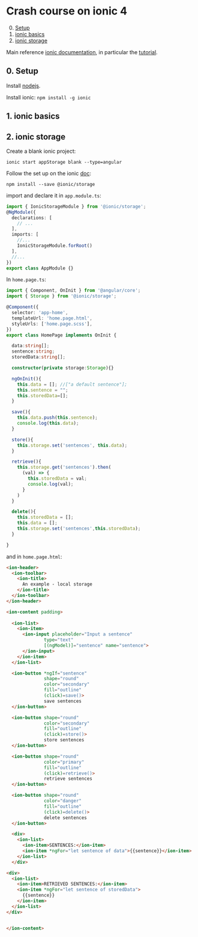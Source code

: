 # Crash course on ionic 4


0. [Setup](#ionicsetup)
1. [ionic basics](#ionicbas)
2. [ionic storage](#ionicstore)


Main reference [ionic documentation](https://ionicframework.com/docs/), in particular the [tutorial](https://ionicframework.com/docs/intro/tutorial/).

<a name="ionicsetup"></a>
## 0. Setup

Install [nodejs](https://nodejs.org/en/download/).

Install ionic: `npm install -g ionic`


<a name="ionicbas"></a>
## 1. ionic basics

<a name="ionicstore"></a>
## 2. ionic storage

Create a blank ionic project:
```
ionic start appStorage blank --type=angular
```
Follow the set up on the ionic [doc](https://ionicframework.com/docs/storage/):
```
npm install --save @ionic/storage
```
import and declare it in `app.module.ts`:
```ts
import { IonicStorageModule } from '@ionic/storage';
@NgModule({
  declarations: [
    // ...
  ],
  imports: [
    //...
    IonicStorageModule.forRoot()
  ],
  //...
})
export class AppModule {}
```
In `home.page.ts`:
```ts
import { Component, OnInit } from '@angular/core';
import { Storage } from '@ionic/storage';

@Component({
  selector: 'app-home',
  templateUrl: 'home.page.html',
  styleUrls: ['home.page.scss'],
})
export class HomePage implements OnInit {

  data:string[];
  sentence:string;
  storedData:string[];

  constructor(private storage:Storage){}

  ngOnInit(){
    this.data = []; //["a default sentence"];
    this.sentence = "";
    this.storedData=[];
  }

  save(){
    this.data.push(this.sentence);
    console.log(this.data);
  }

  store(){
    this.storage.set('sentences', this.data);
  }

  retrieve(){
    this.storage.get('sentences').then(
      (val) => {
        this.storedData = val;
        console.log(val);
      }
    )
  }

  delete(){
    this.storedData = [];
    this.data = [];
    this.storage.set('sentences',this.storedData);
  }

}

```
and in `home.page.html`:
```html
<ion-header>
  <ion-toolbar>
    <ion-title>
      An example - local storage
    </ion-title>
  </ion-toolbar>
</ion-header>

<ion-content padding>
  
  <ion-list>
    <ion-item>
      <ion-input placeholder="Input a sentence"
              type="text"
              [(ngModel)]="sentence" name="sentence">
      </ion-input>
    </ion-item>
  </ion-list>

  <ion-button *ngIf="sentence"
              shape="round"
              color="secondary"
              fill="outline"
              (click)=save()>
              save sentences
  </ion-button>

  <ion-button shape="round"
              color="secondary"
              fill="outline"
              (click)=store()>
              store sentences
  </ion-button>

  <ion-button shape="round"
              color="primary"
              fill="outline"
              (click)=retrieve()>
              retrieve sentences
  </ion-button>

  <ion-button shape="round"
              color="danger"
              fill="outline"
              (click)=delete()>
              delete sentences
  </ion-button>

  <div>
    <ion-list>
      <ion-item>SENTENCES:</ion-item>
      <ion-item *ngFor="let sentence of data">{{sentence}}</ion-item>
    </ion-list>
  </div>

<div>
  <ion-list>
    <ion-item>RETRIEVED SENTENCES:</ion-item>
    <ion-item *ngFor="let sentence of storedData">
      {{sentence}}
    </ion-item>
  </ion-list>
</div>


</ion-content>
```
